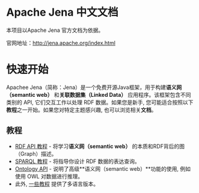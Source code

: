 # Apache Jena 中文文档

本项目以Apache Jena 官方文档为依据。

官网地址：http://jena.apache.org/index.html


# 快速开始

Apachee Jena（简称：Jena）是一个免费开源Java框架，用于构建**语义网（semantic web）**
和**关联数据集（Linked Data）** 应用程序。该框架包含不同类别的 API, 它们交互工作以处理 RDF 数据。如果您是新手, 您可能适合按照以下**教程**之一开始。如果您对特定主题感兴趣, 也可以浏览相关**文档**。

## 教程

* [RDF API 教程](https://jena.apache.org/tutorials/rdf_api.html) - 将学习**语义网（semantic web）** 的本质和RDF背后的图（Graph）描述。
* [SPARQL 教程](https://jena.apache.org/tutorials/sparql.html) - 将指导你设计 RDF 数据的表达查询。
* [Ontology API](https://jena.apache.org/documentation/ontology/) - 说明了高级**语义网（semantic web）**功能的使用, 例如使用 OWL 对数据进行推理。
* 此外, [一些教程](https://jena.apache.org/tutorials/index.html) 提供了多语言版本。